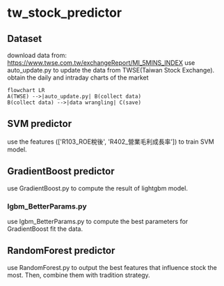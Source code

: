 # tw_stock_predictor

## Dataset
download data from: https://www.twse.com.tw/exchangeReport/MI_5MINS_INDEX
use auto_update.py to update the data from TWSE(Taiwan Stock Exchange).
obtain the daily and intraday charts of the market
```mermaid
flowchart LR
A(TWSE) -->|auto_update.py| B(collect data)
B(collect data) -->|data wrangling| C(save)
```

## SVM predictor
use the features (['R103_ROE稅後', 'R402_營業毛利成長率']) to train SVM model.

## GradientBoost predictor
use GradientBoost.py to compute the result of lightgbm model.

### lgbm_BetterParams.py
use lgbm_BetterParams.py to compute the best parameters for GradientBoost fit the data.

## RandomForest predictor
use RandomForest.py to output the best features that influence stock the most. Then, combine them with tradition strategy.
